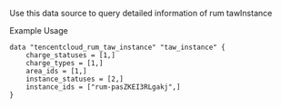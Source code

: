 Use this data source to query detailed information of rum tawInstance

Example Usage

```hcl
data "tencentcloud_rum_taw_instance" "taw_instance" {
	charge_statuses = [1,]
	charge_types = [1,]
	area_ids = [1,]
	instance_statuses = [2,]
	instance_ids = ["rum-pasZKEI3RLgakj",]
}
```